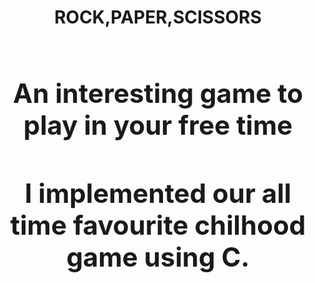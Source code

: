 <h1 align="center"><b>ROCK,PAPER,SCISSORS<h1>
<h2>An interesting game to play in your free time<h2>
</>I implemented our all time favourite chilhood game using C.</p>